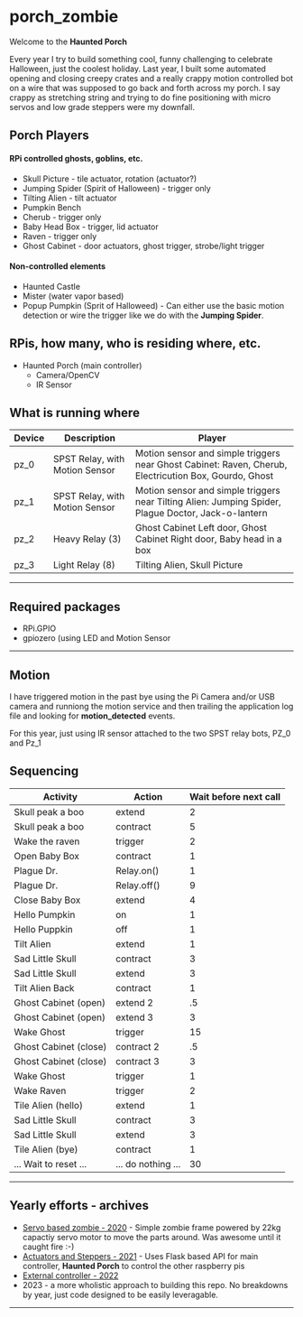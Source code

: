 # porch_zombie
Welcome to the **Haunted Porch**


Every year I try to build something cool, funny challenging to celebrate Halloween, just the coolest holiday.  Last year, I built some automated opening and closing creepy crates and a really crappy motion controlled bot on a wire that was supposed to go back and forth across my porch.  I say crappy as stretching string and trying to do fine positioning with micro servos and low grade steppers were my downfall.



## Porch Players
#### RPi controlled ghosts, goblins, etc.
- Skull Picture - tile actuator, rotation (actuator?)
- Jumping Spider (Spirit of Halloween) - trigger only
- Tilting Alien - tilt actuator
- Pumpkin Bench
- Cherub - trigger only
- Baby Head Box - trigger, lid actuator
- Raven - trigger only
- Ghost Cabinet - door actuators, ghost trigger, strobe/light trigger
#### Non-controlled elements
- Haunted Castle
- Mister (water vapor based)
- Popup Pumpkin (Sprit of Halloweed) - Can either use the basic motion detection or wire the trigger like we do with the **Jumping Spider**.

## RPis, how many, who is residing where, etc.
- Haunted Porch (main controller)
  - Camera/OpenCV
  - IR Sensor

## What is running where
| Device      | Description     |    Player     |
|-------------|-----------------|---------------|
| pz_0        | SPST Relay, with Motion Sensor| Motion sensor and simple triggers near Ghost Cabinet: Raven, Cherub, Electricution Box, Gourdo, Ghost |
| pz_1        | SPST Relay, with Motion Sensor | Motion sensor and simple triggers near Tilting Alien: Jumping Spider, Plague Doctor, Jack-o-lantern |
| pz_2        | Heavy Relay (3) | Ghost Cabinet Left door, Ghost Cabinet Right door, Baby head in a box|
| pz_3        | Light Relay (8) | Tilting Alien, Skull Picture|


---
## Required packages
- RPi.GPIO
- gpiozero (using LED and Motion Sensor

---
## Motion
I have triggered motion in the past bye using the Pi Camera and/or USB camera and runniong the motion service and then trailing the application log file and looking for **motion_detected** events.

For this year, just using IR sensor attached to the two SPST relay bots, PZ_0 and Pz_1

## Sequencing
| Activity | Action | Wait before next call |
|----------|--------|-----------------------|
| Skull peak a boo | extend | 2|
| Skull peak a boo | contract | 5 |
| Wake the raven | trigger | 2 |
| Open Baby Box | contract | 1 |
| Plague Dr. | Relay.on() | 1 |
| Plague Dr. | Relay.off() | 9 |
| Close Baby Box | extend | 4 |
| Hello Pumpkin | on | 1 |
| Hello Puppkin | off | 1 |
| Tilt Alien | extend | 1 |
| Sad Little Skull | contract | 3 |
| Sad Little Skull | extend | 3 |
| Tilt Alien Back | contract | 1 |
| Ghost Cabinet (open) | extend 2 | .5 |
| Ghost Cabinet (open) | extend 3 | 3 |
| Wake Ghost | trigger | 15 |
| Ghost Cabinet (close) | contract 2 | .5 |
| Ghost Cabinet (close) | contract 3 | 3 |
| Wake Ghost | trigger | 1 |
| Wake Raven | trigger | 2 |
| Tile Alien (hello) | extend | 1 |
| Sad Little Skull | contract | 3 |
| Sad Little Skull | extend | 3 |
| Tile Alien (bye) | contract | 1 |
| ... Wait to reset ... | ... do nothing ... | 30 |


---
## Yearly efforts - archives
- [Servo based zombie - 2020](./archive/2020) - Simple zombie frame powered by 22kg capactiy servo motor to move the parts around.  Was awesome until it caught fire :-)
- [Actuators and Steppers - 2021](./archive/2021) - Uses Flask based API for main controller, **Haunted Porch** to control the other raspberry pis
- [External controller - 2022](./archive/2022)
- 2023 - a more wholistic approach to building this repo.  No breakdowns by year, just code designed to be easily leveragable.
--- 
